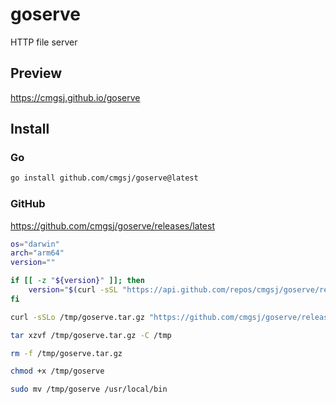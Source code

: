 # goserve

HTTP file server

## Preview

<https://cmgsj.github.io/goserve>

## Install

### Go

```bash
go install github.com/cmgsj/goserve@latest
```

### GitHub

<https://github.com/cmgsj/goserve/releases/latest>

```bash
os="darwin"
arch="arm64"
version=""

if [[ -z "${version}" ]]; then
    version="$(curl -sSL "https://api.github.com/repos/cmgsj/goserve/releases/latest" | jq -r '.tag_name' | sed 's/^v//')"
fi

curl -sSLo /tmp/goserve.tar.gz "https://github.com/cmgsj/goserve/releases/download/v${version}/goserve_${version}_${os}_${arch}.tar.gz"

tar xzvf /tmp/goserve.tar.gz -C /tmp

rm -f /tmp/goserve.tar.gz

chmod +x /tmp/goserve

sudo mv /tmp/goserve /usr/local/bin
```

